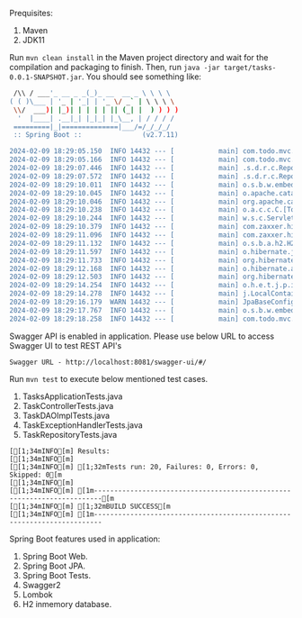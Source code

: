 Prequisites:
1. Maven
2. JDK11

Run `mvn clean install` in the Maven project directory and wait for the compilation and packaging to finish. Then, run `java -jar target/tasks-0.0.1-SNAPSHOT.jar`. You should see something like:

```bash  .   ____          _            __ _ _
 /\\ / ___'_ __ _ _(_)_ __  __ _ \ \ \ \
( ( )\___ | '_ | '_| | '_ \/ _` | \ \ \ \
 \\/  ___)| |_)| | | | | || (_| |  ) ) ) )
  '  |____| .__|_| |_|_| |_\__, | / / / /
 =========|_|==============|___/=/_/_/_/
 :: Spring Boot ::               (v2.7.11)

2024-02-09 18:29:05.150  INFO 14432 --- [           main] com.todo.mvc.tasks.TasksApplication      : Starting TasksApplication v0.0.1-SNAPSHOT using Java 11.0.0.1 on DESKTOP-O8PMP6O with PID 14432 (C:\tasks\target\tasks-0.0.1-SNAPSHOT.jar started in C:\Users\tasks)
2024-02-09 18:29:05.166  INFO 14432 --- [           main] com.todo.mvc.tasks.TasksApplication      : No active profile set, falling back to 1 default profile: "default"
2024-02-09 18:29:07.446  INFO 14432 --- [           main] .s.d.r.c.RepositoryConfigurationDelegate : Bootstrapping Spring Data JPA repositories in DEFAULT mode.
2024-02-09 18:29:07.572  INFO 14432 --- [           main] .s.d.r.c.RepositoryConfigurationDelegate : Finished Spring Data repository scanning in 93 ms. Found 1 JPA repository interfaces.
2024-02-09 18:29:10.011  INFO 14432 --- [           main] o.s.b.w.embedded.tomcat.TomcatWebServer  : Tomcat initialized with port(s): 8081 (http)
2024-02-09 18:29:10.045  INFO 14432 --- [           main] o.apache.catalina.core.StandardService   : Starting service [Tomcat]
2024-02-09 18:29:10.046  INFO 14432 --- [           main] org.apache.catalina.core.StandardEngine  : Starting Servlet engine: [Apache Tomcat/9.0.74]
2024-02-09 18:29:10.238  INFO 14432 --- [           main] o.a.c.c.C.[Tomcat].[localhost].[/]       : Initializing Spring embedded WebApplicationContext
2024-02-09 18:29:10.244  INFO 14432 --- [           main] w.s.c.ServletWebServerApplicationContext : Root WebApplicationContext: initialization completed in 4899 ms
2024-02-09 18:29:10.379  INFO 14432 --- [           main] com.zaxxer.hikari.HikariDataSource       : HikariPool-1 - Starting...
2024-02-09 18:29:11.096  INFO 14432 --- [           main] com.zaxxer.hikari.HikariDataSource       : HikariPool-1 - Start completed.
2024-02-09 18:29:11.132  INFO 14432 --- [           main] o.s.b.a.h2.H2ConsoleAutoConfiguration    : H2 console available at '/h2'. Database available at 'jdbc:h2:mem:todo_tasks'
2024-02-09 18:29:11.597  INFO 14432 --- [           main] o.hibernate.jpa.internal.util.LogHelper  : HHH000204: Processing PersistenceUnitInfo [name: default]
2024-02-09 18:29:11.733  INFO 14432 --- [           main] org.hibernate.Version                    : HHH000412: Hibernate ORM core version 5.6.15.Final
2024-02-09 18:29:12.168  INFO 14432 --- [           main] o.hibernate.annotations.common.Version   : HCANN000001: Hibernate Commons Annotations {5.1.2.Final}
2024-02-09 18:29:12.503  INFO 14432 --- [           main] org.hibernate.dialect.Dialect            : HHH000400: Using dialect: org.hibernate.dialect.H2Dialect
2024-02-09 18:29:14.254  INFO 14432 --- [           main] o.h.e.t.j.p.i.JtaPlatformInitiator       : HHH000490: Using JtaPlatform implementation: [org.hibernate.engine.transaction.jta.platform.internal.NoJtaPlatform]
2024-02-09 18:29:14.278  INFO 14432 --- [           main] j.LocalContainerEntityManagerFactoryBean : Initialized JPA EntityManagerFactory for persistence unit 'default'
2024-02-09 18:29:16.179  WARN 14432 --- [           main] JpaBaseConfiguration$JpaWebConfiguration : spring.jpa.open-in-view is enabled by default. Therefore, database queries may be performed during view rendering. Explicitly configure spring.jpa.open-in-view to disable this warning
2024-02-09 18:29:17.767  INFO 14432 --- [           main] o.s.b.w.embedded.tomcat.TomcatWebServer  : Tomcat started on port(s): 8081 (http) with context path ''
2024-02-09 18:29:18.258  INFO 14432 --- [           main] com.todo.mvc.tasks.TasksApplication      : Started TasksApplication in 14.308 seconds (JVM running for 15.561)
```
Swagger API is enabled in application. Please use below URL to access Swagger UI to test REST API's

```Swagger URL - http://localhost:8081/swagger-ui/#/```

Run `mvn test` to execute below mentioned test cases.
1. TasksApplicationTests.java
2. TaskControllerTests.java
3. TaskDAOImplTests.java
4. TaskExceptionHandlerTests.java
5. TaskRepositoryTests.java

```
[[1;34mINFO[m] Results:
[[1;34mINFO[m] 
[[1;34mINFO[m] [1;32mTests run: 20, Failures: 0, Errors: 0, Skipped: 0[m
[[1;34mINFO[m] 
[[1;34mINFO[m] [1m------------------------------------------------------------------------[m
[[1;34mINFO[m] [1;32mBUILD SUCCESS[m
[[1;34mINFO[m] [1m------------------------------------------------------------------------
```

Spring Boot features used in application:
1. Spring Boot Web.
2. Spring Boot JPA.
3. Spring Boot Tests.
4. Swagger2
5. Lombok
6. H2 inmemory database.



